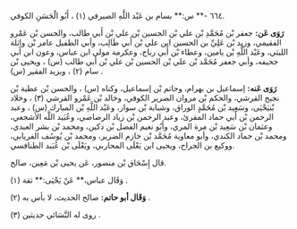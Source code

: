 ٦٦٤ -** س:** بسام بن عَبْد اللَّهِ الصيرفي (١) ، أَبُو الْحَسَنِ الكوفي.

**رَوَى عَن:** جعفر بْن مُحَمَّدِ بْن علي بْن الحسين بْن علي بْن أَبي طالب، والحسن بْن عَمْرو الفقيمي، وزيد بْن عَلِيِّ بن الحسين ابن علي بْن أَبي طَالِب، وأبي الطفيل عامر بْن واثلة الليثي، وعَبْد اللَّهِ بْن يامين، وعطاء بْن أَبي رباح، وعكرمة مولى ابن عباس، وعون ابن أَبي جحيفه، وأبي جعفر مُحَمَّد بْن علي بْن الحسين بْن علي بْن أَبي طالب (س) ، ويحيى بْن سام (٢) ، ويزيد الفقير (س) .

**رَوَى عَنه:** إسماعيل بن بهرام، وحاتم بْن إسماعيل، وكناه (س) ، والحسن بْن عطية بْن نجيح القرشي، والحكم بْن مروان الضرير الكوفي، وخالد بْن عَمْرو القرشي (٣) ، وخلاد بْنيَحْيَى، وسَعِيد بْن مُحَمَّدٍ الوراق، وشبابة بْن سوار، وعَبْد اللَّهِ بْن المبارك (س) ، وعبد الرحمن بْن أَبي حماد المقرئ، وعبد الرحمن بْن زياد الرصاصي، وعُبَيد اللَّه الأشجعي، وعثمان بْن سَعِيد بْن مرة المري، وأَبُو نعيم الفضل بْن دكين، ومحمد بْن بشر العبدي، ومحمد بْن حماد الكندي، وأبو معاوية مُحَمَّد بْن خازم الضرير، ومحمد بْن يُوسُف الفريابي، ووكيع بن الجراح، ويحيى ابن يَعْلَى المحاربي، ويَعْلَى بْن عُبَيد الطنافسي.

قال إِسْحَاق بْن منصور، عَن يحيى بْن مَعِين، صالح.

وَقَال عباس،** عَنْ يَحْيَى:** ثقة (١) .

**وَقَال أبو حاتم:** صالح الحديث، لا بأس به (٢) .

روى له النَّسَائي حديثين (٣) .